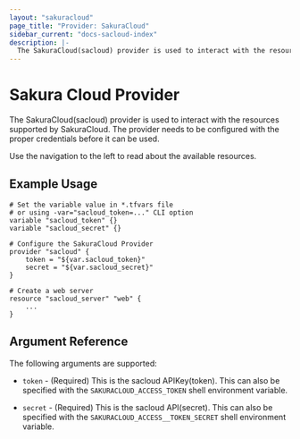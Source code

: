 ```yaml
---
layout: "sakuracloud"
page_title: "Provider: SakuraCloud"
sidebar_current: "docs-sacloud-index"
description: |-
  The SakuraCloud(sacloud) provider is used to interact with the resources supported by SakuraCloud. The provider needs to be configured with the proper credentials before it can be used.
---
```


# Sakura Cloud Provider

The SakuraCloud(sacloud) provider is used to interact with the
resources supported by SakuraCloud. The provider needs to be configured
with the proper credentials before it can be used.

Use the navigation to the left to read about the available resources.

## Example Usage

```
# Set the variable value in *.tfvars file
# or using -var="sacloud_token=..." CLI option
variable "sacloud_token" {}
variable "sacloud_secret" {}

# Configure the SakuraCloud Provider
provider "sacloud" {
    token = "${var.sacloud_token}"
    secret = "${var.sacloud_secret}"
}

# Create a web server
resource "sacloud_server" "web" {
    ...
}
```

## Argument Reference

The following arguments are supported:

* `token` - (Required) This is the sacloud APIKey(token). This can also be specified
  with the `SAKURACLOUD_ACCESS_TOKEN` shell environment variable.

* `secret` - (Required) This is the sacloud API(secret). This can also be specified
  with the `SAKURACLOUD_ACCESS__TOKEN_SECRET` shell environment variable.